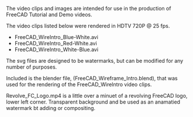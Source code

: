 The video clips and images are intended for use in the production of FreeCAD Tutorial and Demo videos.

The video clips listed below were rendered in HDTV 720P @ 25 fps. 

*  FreeCAD_WireIntro_Blue-White.avi
*  FreeCAD_WireIntro_Red-White.avi
*  FreeCAD_WireIntro_White-Blue.avi

The svg files are designed to be watermarks, but can be modified for any number of purposes. 

Included is the blender file, (FreeCAD_Wireframe_Intro.blend), that was used for the rendering of the FreeCAD_WireIntro video clips.

Revolve_FC_Logo.mp4 is a little over a minuet of a revolving FreeCAD logo, lower left corner. Transparent background and be used as an anamatied watermark bt adding or compositing. 
